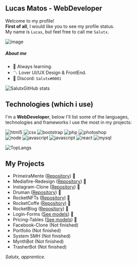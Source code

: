 ##  Lucas Matos - WebDeveloper

Welcome to my profile! 
<br>**First of all**, I would like you to see my profile status.
<br>My name is `Lucas`, but feel free to call me `Salutx`.
<br>

![image](https://img.shields.io/badge/Profile-100000?style=for-the-badge&logo=github&logoColor=9966ff)

##### About me
- :trident: Always learning.
- :part_alternation_mark: Lover UI/UX Design & FrontEnd.
- :large_orange_diamond: Discord: `Salutx#0001`

![SalutxGitHub stats](https://github-readme-stats.vercel.app/api?username=Salutx&show_icons=true&hide_border=true&title_color=9966ff&theme=tokyonight&15)

## Technologies (which i use)

I'm a **WebDeveloper**, below I'll list some of the languages, <br>technologies and frameworks I use the most in my projects:

![html5](https://img.shields.io/badge/HTML5-9966ff?style=for-the-badge&logo=html5&logoColor=white) 
![css](https://img.shields.io/badge/CSS3-9966ff?style=for-the-badge&logo=css3&logoColor=white) 
![bootstrap](https://img.shields.io/badge/Bootstrap-9966ff?style=for-the-badge&logo=bootstrap&logoColor=white)
![php](https://img.shields.io/badge/PHP-9966ff?style=for-the-badge&logo=php&logoColor=white)
![photoshop](https://img.shields.io/badge/Adobe%20Photoshop-9966ff?style=for-the-badge&logo=Adobe%20Photoshop&logoColor=white)<br>
![node](https://img.shields.io/badge/Node.js-00000F?style=for-the-badge&logo=node.js&logoColor=9966ff)
![javascript](https://img.shields.io/badge/Java-00000F?style=for-the-badge&logo=java&logoColor=9966ff)
![javascript](https://img.shields.io/badge/JavaScript-00000F?style=for-the-badge&logo=javascript&logoColor=9966ff)
![react](https://img.shields.io/badge/React-00000F?style=for-the-badge&logo=react&logoColor=9966ff)
![mysql](https://img.shields.io/badge/MySQL-00000F?style=for-the-badge&logo=mysql&logoColor=9966ff)

![TopLangs](https://github-readme-stats.vercel.app/api/top-langs/?username=salutx&layout=compact&hide_border=true&title_color=9966ff&theme=tokyonight&15)

## My Projects
- PrimeiraMente (<a href="https://github.com/Salutx/PrimeiraMente">Repository</a>) :space_invader:
- Mediafire-Redesign (<a href="https://github.com/Salutx/MediaFire">Repository</a>) :space_invader:
- Instagram-Clone (<a href="https://github.com/Salutx/instagram-clone">Repository</a>) :space_invader:
- Druman (<a href="https://github.com/Salutx/Druman">Repository</a>) :space_invader:
- RocketNFTs (<a href="https://github.com/Salutx/RocketNFTs">Repository</a>) :space_invader:
- RocketCoffe (<a href="https://github.com/Salutx/RocketCoffe">Repository</a>) :space_invader:
- RocketBlog (<a href="https://github.com/Salutx/RocketBlog">Repository</a>) :space_invader:
- Login-Forms (<a href="https://github.com/Salutx/Login-Forms">See models</a>) :space_invader:
- Pricing-Tables (<a href="https://github.com/Salutx/Pricing-Tables">See models</a>) :space_invader:
- Facebook-Clone (Not finished)
- Portfolio (Not finished)
- System SMH (Not finished)
- MynthBot (Not finished)
- TrasherBot (Not finished)

*Salutx, apprentice.*
